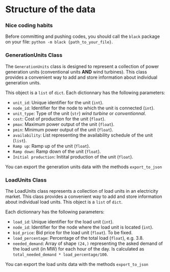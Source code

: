 # Structure of the data

### Nice coding habits 
Before committing and pushing codes, you should call the `black` package on your file: `python -m black {path_to_your_file}`.

### GenerationUnits Class

The `GenerationUnits` class is designed to represent a collection of power generation units (conventional units **AND** wind turbines). This class provides a convenient way to add and store information about individual generation units. 

This object is a `list` of `dict`. Each dictionnary has the following parameters:
- `unit_id`: Unique identifier for the unit (`int`).
- `node_id`: Identifier for the node to which the unit is connected (`int`).
- `unit_type`: Type of the unit (`str`) *wind turbine* or *conventionnal*. 
- `cost`: Cost of production for the unit (`float`).
- `pmax`: Maximum power output of the unit (`float`).
- `pmin`: Minimum power output of the unit (`float`).
- `availability`: List representing the availability schedule of the unit (`list`). 
- `Ramp up`: Ramp up of the unit (`float`).
- `Ramp down`: Ramp down of the unit (`float`).
- `Initial production`: Initital production of the unit (`float`).

You can export the generation units data with the methods `export_to_json`

### LoadUnits Class
The LoadUnits class represents a collection of load units in an electricity market. This class provides a convenient way to add and store information about individual load units. This object is a `list` of `dict`. 

Each dictionnary has the following parameters:
- `load_id`: Unique identifier for the load unit (`int`).
- `node_id`: Identifier for the node where the load unit is located (`int`).
- `bid_price`: Bid price for the load unit (`float`). To be fixed.
- `load_percentage`: Percentage of the total load (`float`), e.g. $3.8$.
- `needed_demand`: Array of shape `(24,)` representing the asked demand of the load unit (in MW) for each hour of the day. Is calculated as `total_needed_demand * load_percentage/100`.

You can export the load units data with the methods `export_to_json`
